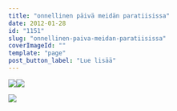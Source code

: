 ```yaml
---
title: "onnellinen päivä meidän paratiisissa"
date: 2012-01-28
id: "1151"
slug: "onnellinen-paiva-meidan-paratiisissa"
coverImageId: ""
template: "page"
post_button_label: "Lue lisää"
---
```


[![](/images/IMG_3710.png)](http://4.bp.blogspot.com/-UYBhmrvbE5E/TyR3JmhldRI/AAAAAAAAAP4/Ujezq502ZOk/s1600/IMG_3710.png)[![](/images/IMG_3721.png)](http://3.bp.blogspot.com/-Embix8XOKJQ/TyR3Rb3qTBI/AAAAAAAAAQI/b4yyjQL6xZA/s1600/IMG_3721.png)

[![](/images/IMG_3713.png)](http://4.bp.blogspot.com/-wyI4b8yLUyo/TyR2tTGIbLI/AAAAAAAAAPw/nCZLU0aUjpc/s1600/IMG_3713.png)
